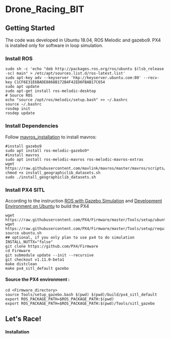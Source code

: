 # Drone_Racing_BIT

## Getting Started

The code was developed in Ubuntu 18.04, ROS Melodic and gazebo9.  PX4 is installed only for software in loop simulation. 

### Install ROS

```
sudo sh -c 'echo "deb http://packages.ros.org/ros/ubuntu $(lsb_release -sc) main" > /etc/apt/sources.list.d/ros-latest.list'
sudo apt-key adv --keyserver 'hkp://keyserver.ubuntu.com:80' --recv-key C1CF6E31E6BADE8868B172B4F42ED6FBAB17C654
sudo apt update
sudo apt-get install ros-melodic-desktop
# Source ROS
echo "source /opt/ros/melodic/setup.bash" >> ~/.bashrc
source ~/.bashrc
rosdep init
rosdep update
```

### Install Dependencies

Follow [mavros_installation](https://dev.px4.io/en/ros/mavros_installation.html) to install mavros:

```
#install gazebo9
sudo apt install ros-melodic-gazebo9*
#install mavros
sudo apt install ros-melodic-mavros ros-melodic-mavros-extras
wget https://raw.githubusercontent.com/mavlink/mavros/master/mavros/scripts/install_geographiclib_datasets.sh
chmod +x install_geographiclib_datasets.sh
sudo ./install_geographiclib_datasets.sh
```

### Install PX4 SITL  

According to the instruction [ROS with Gazebo Simulation](https://dev.px4.io/master/en/simulation/ros_interface.html) and [Development Environment on Ubuntu](https://dev.px4.io/master/en/setup/dev_env_linux_ubuntu.html) to build the PX4

```
wget https://raw.githubusercontent.com/PX4/Firmware/master/Tools/setup/ubuntu.sh
wget https://raw.githubusercontent.com/PX4/Firmware/master/Tools/setup/requirements.txt
source ubuntu.sh
## optional, if you only plan to use px4 to do simulation
INSTALL_NUTTX="false"
git clone https://github.com/PX4/Firmware
cd Firmware
git submodule update --init --recursive
git checkout v1.11.0-beta1
make distclean
make px4_sitl_default gazebo
```

#### Source the PX4 environment :

```
cd <Firmware_directory>
source Tools/setup_gazebo.bash $(pwd) $(pwd)/build/px4_sitl_default
export ROS_PACKAGE_PATH=$ROS_PACKAGE_PATH:$(pwd)
export ROS_PACKAGE_PATH=$ROS_PACKAGE_PATH:$(pwd)/Tools/sitl_gazebo
```

## Let's Race!

#### Installation
